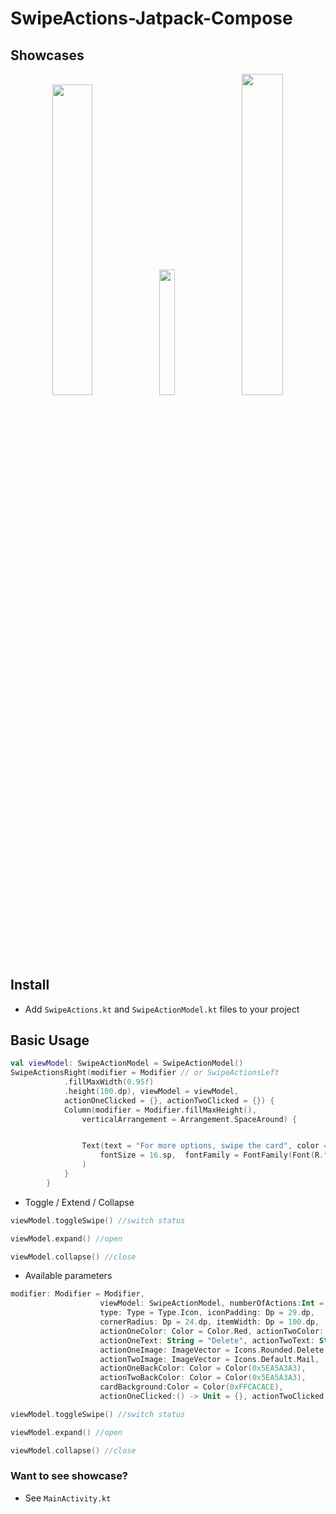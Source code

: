 # SwipeActions-Jatpack-Compose

## Showcases


<p align="center">
 <img src="https://github.com/akardas16/SwipeActions/assets/28716129/274c6c51-9fd7-4952-a79f-8ccb0ec0fa68" width="35.7%">
<img src="https://github.com/akardas16/SwipeActions/assets/28716129/374b02e9-7880-4311-928c-b31cf99bb7f7" width="22.7%" >
 <img  src="https://github.com/akardas16/SwipeActions/assets/28716129/3f21d40f-fcb4-4710-b3af-4605a8997fe3" width="36.3%" >
</p>

## Install

* Add `SwipeActions.kt` and `SwipeActionModel.kt` files to your project

## Basic Usage


```Kotlin
val viewModel: SwipeActionModel = SwipeActionModel()
SwipeActionsRight(modifier = Modifier // or SwipeActionsLeft
            .fillMaxWidth(0.95f)
            .height(100.dp), viewModel = viewModel,
            actionOneClicked = {}, actionTwoClicked = {}) {
            Column(modifier = Modifier.fillMaxHeight(),
                verticalArrangement = Arrangement.SpaceAround) {


                Text(text = "For more options, swipe the card", color = Color.Black,
                    fontSize = 16.sp,  fontFamily = FontFamily(Font(R.font.lato_regular))
                )
            }
        }
```

*  Toggle / Extend / Collapse 

```Kotlin
viewModel.toggleSwipe() //switch status

viewModel.expand() //open

viewModel.collapse() //close
```

*  Available parameters

  ```Kotlin
modifier: Modifier = Modifier,
                      viewModel: SwipeActionModel, numberOfActions:Int = 2,
                      type: Type = Type.Icon, iconPadding: Dp = 29.dp,
                      cornerRadius: Dp = 24.dp, itemWidth: Dp = 100.dp,
                      actionOneColor: Color = Color.Red, actionTwoColor: Color = Color.White,
                      actionOneText: String = "Delete", actionTwoText: String = "Mail",
                      actionOneImage: ImageVector = Icons.Rounded.Delete,
                      actionTwoImage: ImageVector = Icons.Default.Mail,
                      actionOneBackColor: Color = Color(0x5EA5A3A3),
                      actionTwoBackColor: Color = Color(0x5EA5A3A3),
                      cardBackground:Color = Color(0xFFCACACE),
                      actionOneClicked:() -> Unit = {}, actionTwoClicked:() -> Unit = {}
```

```Kotlin
viewModel.toggleSwipe() //switch status

viewModel.expand() //open

viewModel.collapse() //close
```

### Want to see showcase?
* See `MainActivity.kt`
